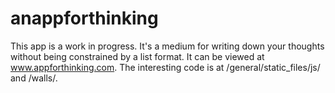 anappforthinking
================

This app is a work in progress.  It's a medium for writing down your thoughts without being constrained by a list
format.  It can be viewed at www.appforthinking.com.  The interesting code is at /general/static_files/js/ and /walls/.
